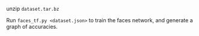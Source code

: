 unzip `dataset.tar.bz`

Run `faces_tf.py <dataset.json>` to train the faces network, and generate a graph of accuracies.

